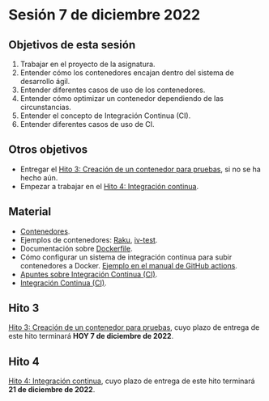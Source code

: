 # Sesión 7 de diciembre 2022

## Objetivos de esta sesión

1. Trabajar en el proyecto de la asignatura.
2. Entender cómo los contenedores encajan dentro del sistema de desarrollo ágil.
3. Entender diferentes casos de uso de los contenedores.
4. Entender cómo optimizar un contenedor dependiendo de las circunstancias.
5. Entender el concepto de Integración Continua (CI).
6. Entender diferentes casos de uso de CI.

## Otros objetivos

* Entregar el [Hito 3: Creación de un contenedor para pruebas](https://jj.github.io/CC/documentos/proyecto/3.Docker), si no se ha hecho aún.
* Empezar a trabajar en el [Hito 4: Integración continua](https://jj.github.io/CC/documentos/proyecto/4.CI).


## Material

* [Contenedores](http://jj.github.io/CC/documentos/temas/Contenedores.html).
* Ejemplos de contenedores: [Raku](https://hub.docker.com/r/jjmerelo/alpine-raku), [iv-test](https://hub.docker.com/r/jjmerelo/iv-test).
* Documentación sobre [Dockerfile](https://docs.docker.com/engine/reference/builder/).
* Cómo configurar un sistema de integración continua para subir contenedores a Docker. [Ejemplo en el manual de GitHub actions](https://docs.github.com/es/actions/publishing-packages/publishing-docker-images).
* [Apuntes sobre Integración Continua (CI)](http://jj.github.io/CC/documentos/temas/Integracion_continua.html).
* [Integración Continua (CI)](https://jj.github.io/IV/preso/CI.html#/).


## Hito 3

[Hito 3: Creación de un contenedor para pruebas](https://jj.github.io/CC/documentos/proyecto/3.Docker), cuyo plazo de entrega de este hito terminará **HOY 7 de diciembre de 2022**.


## Hito 4

[Hito 4: Integración continua](https://jj.github.io/CC/documentos/proyecto/4.CI), cuyo plazo de entrega de este hito terminará **21 de diciembre de 2022**.
